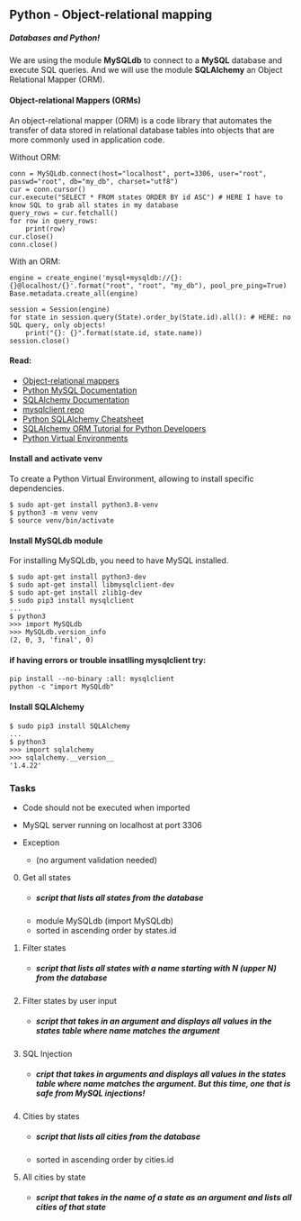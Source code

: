 ## Python - Object-relational mapping

##### Databases and Python!

We are using the module __MySQLdb__ to connect to a __MySQL__ database and execute SQL queries.
And we will use the module __SQLAlchemy__ an Object Relational Mapper (ORM).


#### Object-relational Mappers (ORMs)

An object-relational mapper (ORM) is a code library that automates the transfer of data stored in relational database tables into objects that are more commonly used in application code.

Without ORM:
```
conn = MySQLdb.connect(host="localhost", port=3306, user="root", passwd="root", db="my_db", charset="utf8")
cur = conn.cursor()
cur.execute("SELECT * FROM states ORDER BY id ASC") # HERE I have to know SQL to grab all states in my database
query_rows = cur.fetchall()
for row in query_rows:
    print(row)
cur.close()
conn.close()
```
With an ORM:
```
engine = create_engine('mysql+mysqldb://{}:{}@localhost/{}'.format("root", "root", "my_db"), pool_pre_ping=True)
Base.metadata.create_all(engine)

session = Session(engine)
for state in session.query(State).order_by(State.id).all(): # HERE: no SQL query, only objects!
    print("{}: {}".format(state.id, state.name))
session.close()
```

#### Read:
- [Object-relational mappers](https://www.fullstackpython.com/object-relational-mappers-orms.html)
- [Python MySQL Documentation](https://www.mikusa.com/python-mysql-docs/index.html)
- [SQLAlchemy Documentation](https://docs.sqlalchemy.org/en/13/orm/tutorial.html)
- [mysqlclient repo](https://github.com/PyMySQL/mysqlclient#install)
- [Python SQLAlchemy Cheatsheet](https://www.pythonsheets.com/notes/python-sqlalchemy.html)
- [SQLAlchemy ORM Tutorial for Python Developers](https://auth0.com/blog/sqlalchemy-orm-tutorial-for-python-developers/)
- [Python Virtual Environments](https://realpython.com/python-virtual-environments-a-primer/)

#### Install and activate venv

To create a Python Virtual Environment, allowing to install specific dependencies.
```
$ sudo apt-get install python3.8-venv
$ python3 -m venv venv
$ source venv/bin/activate
```

#### Install MySQLdb module

For installing MySQLdb, you need to have MySQL installed.
```
$ sudo apt-get install python3-dev
$ sudo apt-get install libmysqlclient-dev
$ sudo apt-get install zlib1g-dev
$ sudo pip3 install mysqlclient
...
$ python3
>>> import MySQLdb
>>> MySQLdb.version_info 
(2, 0, 3, 'final', 0)
```
#### if having errors or trouble insatlling mysqlclient try:
```
pip install --no-binary :all: mysqlclient
python -c "import MySQLdb"
```
#### Install SQLAlchemy
```
$ sudo pip3 install SQLAlchemy
...
$ python3
>>> import sqlalchemy
>>> sqlalchemy.__version__ 
'1.4.22'
```

### Tasks

- Code should not be executed when imported
- MySQL server running on localhost at port 3306

- Exception
	- (no argument validation needed)

0. Get all states 
	- ##### script that lists all states from the database
	- module MySQLdb (import MySQLdb)
	- sorted in ascending order by states.id

1. Filter states
	- ##### script that lists all states with a name starting with N (upper N) from the database

2. Filter states by user input
	- ##### script that takes in an argument and displays all values in the states table where name matches the argument

3. SQL Injection
	- ##### cript that takes in arguments and displays all values in the states table where name matches the argument. But this time, one that is safe from MySQL injections!

4. Cities by states
	- ##### script that lists all cities from the database
	- sorted in ascending order by cities.id

5. All cities by state
	- ##### script that takes in the name of a state as an argument and lists all cities of that state
